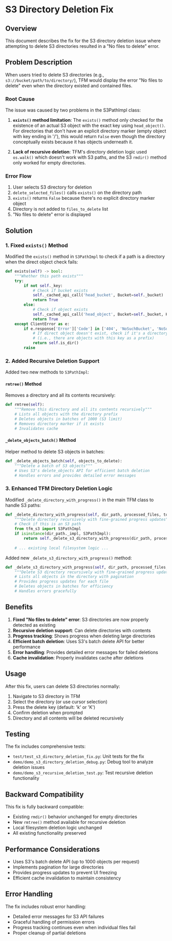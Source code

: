 # S3 Directory Deletion Fix

## Overview

This document describes the fix for the S3 directory deletion issue where attempting to delete S3 directories resulted in a "No files to delete" error.

## Problem Description

When users tried to delete S3 directories (e.g., `s3://bucket/path/to/directory/`), TFM would display the error "No files to delete" even when the directory existed and contained files.

### Root Cause

The issue was caused by two problems in the S3PathImpl class:

1. **`exists()` method limitation**: The `exists()` method only checked for the existence of an actual S3 object with the exact key using `head_object()`. For directories that don't have an explicit directory marker (empty object with key ending in '/'), this would return `False` even though the directory conceptually exists because it has objects underneath it.

2. **Lack of recursive deletion**: TFM's directory deletion logic used `os.walk()` which doesn't work with S3 paths, and the S3 `rmdir()` method only worked for empty directories.

### Error Flow

1. User selects S3 directory for deletion
2. `delete_selected_files()` calls `exists()` on the directory path
3. `exists()` returns `False` because there's no explicit directory marker object
4. Directory is not added to `files_to_delete` list
5. "No files to delete" error is displayed

## Solution

### 1. Fixed `exists()` Method

Modified the `exists()` method in `S3PathImpl` to check if a path is a directory when the direct object check fails:

```python
def exists(self) -> bool:
    """Whether this path exists"""
    try:
        if not self._key:
            # Check if bucket exists
            self._cached_api_call('head_bucket', Bucket=self._bucket)
            return True
        else:
            # Check if object exists
            self._cached_api_call('head_object', Bucket=self._bucket, Key=self._key)
            return True
    except ClientError as e:
        if e.response['Error']['Code'] in ['404', 'NoSuchBucket', 'NoSuchKey']:
            # If direct object doesn't exist, check if it's a directory
            # (i.e., there are objects with this key as a prefix)
            return self.is_dir()
        raise
```

### 2. Added Recursive Deletion Support

Added two new methods to `S3PathImpl`:

#### `rmtree()` Method
Removes a directory and all its contents recursively:

```python
def rmtree(self):
    """Remove this directory and all its contents recursively"""
    # Lists all objects with the directory prefix
    # Deletes objects in batches of 1000 (S3 limit)
    # Removes directory marker if it exists
    # Invalidates cache
```

#### `_delete_objects_batch()` Method
Helper method to delete S3 objects in batches:

```python
def _delete_objects_batch(self, objects_to_delete):
    """Delete a batch of S3 objects"""
    # Uses S3's delete_objects API for efficient batch deletion
    # Handles errors and provides detailed error messages
```

### 3. Enhanced TFM Directory Deletion Logic

Modified `_delete_directory_with_progress()` in the main TFM class to handle S3 paths:

```python
def _delete_directory_with_progress(self, dir_path, processed_files, total_files):
    """Delete directory recursively with fine-grained progress updates"""
    # Check if this is an S3 path
    from tfm_s3 import S3PathImpl
    if isinstance(dir_path._impl, S3PathImpl):
        return self._delete_s3_directory_with_progress(dir_path, processed_files, total_files)
    
    # ... existing local filesystem logic ...
```

Added new `_delete_s3_directory_with_progress()` method:

```python
def _delete_s3_directory_with_progress(self, dir_path, processed_files, total_files):
    """Delete S3 directory recursively with fine-grained progress updates"""
    # Lists all objects in the directory with pagination
    # Provides progress updates for each file
    # Deletes objects in batches for efficiency
    # Handles errors gracefully
```

## Benefits

1. **Fixed "No files to delete" error**: S3 directories are now properly detected as existing
2. **Recursive deletion support**: Can delete directories with contents
3. **Progress tracking**: Shows progress when deleting large directories
4. **Efficient batch deletion**: Uses S3's batch delete API for better performance
5. **Error handling**: Provides detailed error messages for failed deletions
6. **Cache invalidation**: Properly invalidates cache after deletions

## Usage

After this fix, users can delete S3 directories normally:

1. Navigate to S3 directory in TFM
2. Select the directory (or use cursor selection)
3. Press the delete key (default: 'k' or 'K')
4. Confirm deletion when prompted
5. Directory and all contents will be deleted recursively

## Testing

The fix includes comprehensive tests:

- `test/test_s3_directory_deletion_fix.py`: Unit tests for the fix
- `demo/demo_s3_directory_deletion_debug.py`: Debug tool to analyze deletion issues
- `demo/demo_s3_recursive_deletion_test.py`: Test recursive deletion functionality

## Backward Compatibility

This fix is fully backward compatible:

- Existing `rmdir()` behavior unchanged for empty directories
- New `rmtree()` method available for recursive deletion
- Local filesystem deletion logic unchanged
- All existing functionality preserved

## Performance Considerations

- Uses S3's batch delete API (up to 1000 objects per request)
- Implements pagination for large directories
- Provides progress updates to prevent UI freezing
- Efficient cache invalidation to maintain consistency

## Error Handling

The fix includes robust error handling:

- Detailed error messages for S3 API failures
- Graceful handling of permission errors
- Progress tracking continues even when individual files fail
- Proper cleanup of partial deletions